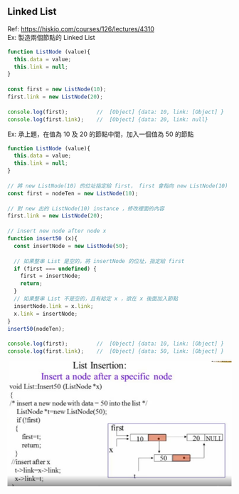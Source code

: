 ## Linked List
Ref: https://hiskio.com/courses/126/lectures/4310  
Ex: 製造兩個節點的 Linked List
```js
function ListNode (value){
  this.data = value;
  this.link = null;
}

const first = new ListNode(10);
first.link = new ListNode(20);

console.log(first);         //  [Object] {data: 10, link: [Object] }
console.log(first.link);    //  [Object] {data: 20, link: null}
```
Ex: 承上題，在值為 10 及 20 的節點中間，加入一個值為 50 的節點
```js
function ListNode (value){
  this.data = value;
  this.link = null;
}

// 將 new ListNode(10) 的位址指定給 first， first 會指向 new ListNode(10)
const first = nodeTen = new ListNode(10);

// 對 new 出的 ListNode(10) instance ，修改裡面的內容
first.link = new ListNode(20);

// insert new node after node x
function insert50 (x){
  const insertNode = new ListNode(50);
  
  // 如果整串 List 是空的，將 insertNode 的位址，指定給 first
  if (first === undefined) {
    first = insertNode;
    return;
  }
  // 如果整串 List 不是空的，且有給定 x ，欲在 x 後面加入節點
  insertNode.link = x.link;
  x.link = insertNode;
}
insert50(nodeTen);

console.log(first);         //  [Object] {data: 10, link: [Object] }
console.log(first.link);    //  [Object] {data: 50, link: [Object] }
```
![image](https://github.com/andy770921/JS_project/blob/master/imgs/linkedList_2.png)
